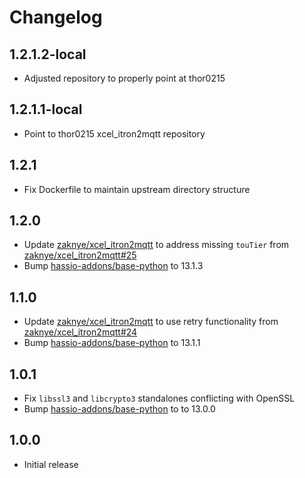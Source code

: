 # Changelog

## 1.2.1.2-local

- Adjusted repository to properly point at thor0215

## 1.2.1.1-local

- Point to thor0215 xcel_itron2mqtt repository

## 1.2.1

- Fix Dockerfile to maintain upstream directory structure

## 1.2.0

- Update [zaknye/xcel_itron2mqtt](https://github.com/zaknye/xcel_itron2mqtt) to address missing `touTier` from [zaknye/xcel_itron2mqtt#25](https://github.com/zaknye/xcel_itron2mqtt/pull/25)
- Bump [hassio-addons/base-python](https://github.com/hassio-addons/addon-base-python) to 13.1.3

## 1.1.0

- Update [zaknye/xcel_itron2mqtt](https://github.com/zaknye/xcel_itron2mqtt) to use retry functionality from [zaknye/xcel_itron2mqtt#24](https://github.com/zaknye/xcel_itron2mqtt/pull/24)
- Bump [hassio-addons/base-python](https://github.com/hassio-addons/addon-base-python) to 13.1.1

## 1.0.1

- Fix `libssl3` and `libcrypto3` standalones conflicting with OpenSSL
- Bump [hassio-addons/base-python](https://github.com/hassio-addons/addon-base-python) to to 13.0.0

## 1.0.0

- Initial release
